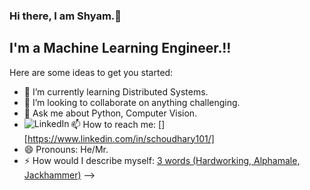 ### Hi there, I am Shyam.👋

## I'm a Machine Learning Engineer.!!

Here are some ideas to get you started:

- 🌱 I’m currently learning Distributed Systems.
- 👯 I’m looking to collaborate on anything challenging.
- 💬 Ask me about Python, Computer Vision.
- 📫 How to reach me: 
[<img align="left" alt="LinkedIn" src="https://img.shields.io/badge/linkedin-%230077B5.svg?&style=for-the-badge&logo=linkedin&logoColor=white" />][https://www.linkedin.com/in/schoudhary101/]
- 😄 Pronouns: He/Mr.
- ⚡ How would I describe myself: [3 words (Hardworking, Alphamale, Jackhammer)](https://youtu.be/JJzMUqXrQrE?t=21)
-->
